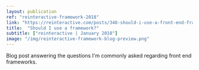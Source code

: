```yaml
---
layout: publication
ref: "reinteractive-framework-2018"
link: "https://reinteractive.com/posts/348-should-i-use-a-front-end-framework"
title:  "Should I use a framework?"
subtitle: ["reinteractive | January 2018"]
image: "/img/reinteractive-framework-blog-preview.png"
---
```


Blog post answering the questions I'm commonly asked regarding front end frameworks.
